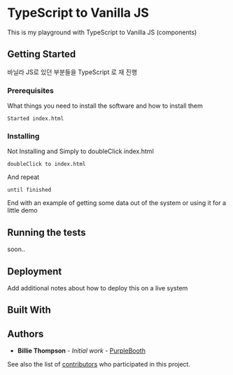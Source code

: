 # TypeScript to Vanilla JS 
This is my playground with TypeScript to Vanilla JS (components)

## Getting Started

바닐라 JS로 있던 부분들을 TypeScript 로 재 진행

### Prerequisites

What things you need to install the software and how to install them

```
Started index.html
```

### Installing

Not Installing and Simply to doubleClick index.html

```
doubleClick to index.html 
```

And repeat

```
until finished
```

End with an example of getting some data out of the system or using it for a little demo

## Running the tests

soon..

## Deployment

Add additional notes about how to deploy this on a live system

## Built With


## Authors

* **Billie Thompson** - *Initial work* - [PurpleBooth](https://github.com/PurpleBooth)

See also the list of [contributors](https://github.com/your/project/contributors) who participated in this project.


